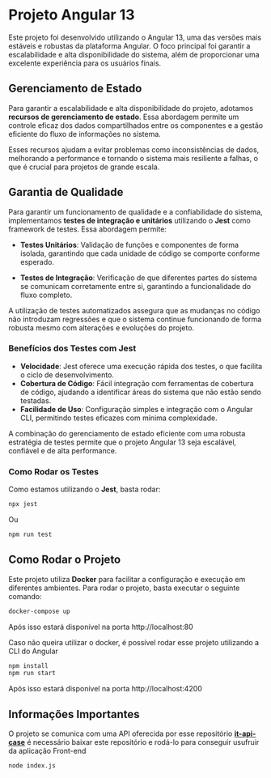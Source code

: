 # Projeto Angular 13

Este projeto foi desenvolvido utilizando o Angular 13, uma das versões mais estáveis e robustas da plataforma Angular. O foco principal foi garantir a escalabilidade e alta disponibilidade do sistema, além de proporcionar uma excelente experiência para os usuários finais.

## Gerenciamento de Estado

Para garantir a escalabilidade e alta disponibilidade do projeto, adotamos **recursos de gerenciamento de estado**. Essa abordagem permite um controle eficaz dos dados compartilhados entre os componentes e a gestão eficiente do fluxo de informações no sistema. 

Esses recursos ajudam a evitar problemas como inconsistências de dados, melhorando a performance e tornando o sistema mais resiliente a falhas, o que é crucial para projetos de grande escala.

## Garantia de Qualidade

Para garantir um funcionamento de qualidade e a confiabilidade do sistema, implementamos **testes de integração e unitários** utilizando o **Jest** como framework de testes. Essa abordagem permite:

- **Testes Unitários**: Validação de funções e componentes de forma isolada, garantindo que cada unidade de código se comporte conforme esperado.
  
- **Testes de Integração**: Verificação de que diferentes partes do sistema se comunicam corretamente entre si, garantindo a funcionalidade do fluxo completo.

A utilização de testes automatizados assegura que as mudanças no código não introduzam regressões e que o sistema continue funcionando de forma robusta mesmo com alterações e evoluções do projeto.

### Benefícios dos Testes com Jest

- **Velocidade**: Jest oferece uma execução rápida dos testes, o que facilita o ciclo de desenvolvimento.
- **Cobertura de Código**: Fácil integração com ferramentas de cobertura de código, ajudando a identificar áreas do sistema que não estão sendo testadas.
- **Facilidade de Uso**: Configuração simples e integração com o Angular CLI, permitindo testes eficazes com mínima complexidade.
  
A combinação do gerenciamento de estado eficiente com uma robusta estratégia de testes permite que o projeto Angular 13 seja escalável, confiável e de alta performance.

### Como Rodar os Testes

Como estamos utilizando o **Jest**, basta rodar:
```bash
npx jest
```

Ou

```bash
npm run test
```

## Como Rodar o Projeto

Este projeto utiliza **Docker** para facilitar a configuração e execução em diferentes ambientes. Para rodar o projeto, basta executar o seguinte comando:

```bash 
docker-compose up
```

Após isso estará disponível na porta http://localhost:80

Caso não queira utilizar o docker, é possível rodar esse projeto utilizando a CLI do Angular

```bash
npm install
npm run start
```

Após isso estará disponível na porta http://localhost:4200

## Informações Importantes

O projeto se comunica com uma API oferecida por esse repositório [**it-api-case**](https://github.com/adelbs/it-api-case) é necessário baixar este repositório e rodá-lo para conseguir usufruir da aplicação Front-end

```bash
node index.js
```